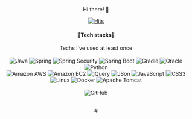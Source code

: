 <div align="center">
Hi there! 👋
  
[![Hits](https://hits.seeyoufarm.com/api/count/incr/badge.svg?url=https%3A%2F%2Fgithub.com%2Fttaehee&count_bg=%232E51EF&title_bg=%231B1919&icon=icq.svg&icon_color=%23E7E7E7&title=hits&edge_flat=false)](https://hits.seeyoufarm.com)

<div align="center"><h4> 🍊Tech stacks🌼</h4></div>
Techs i've used at least once <br/><br/>

<div align=center> 
<img alt="Java" src ="https://img.shields.io/badge/java-5BC4EE.svg?&style=flat-square,&logo=java&logoColor=white"/> 
<img alt="Spring" src="https://img.shields.io/badge/-Spring-006600?style=flat-square,&logo=Spring&logoColor=white">
<img alt="Spring Security" src="https://img.shields.io/badge/-Spring Security-6DB33F?style=flat-square,&logo=Spring Security&logoColor=white"> 
<img alt="Spring Boot" src="https://img.shields.io/badge/-Spring Boot-6DB33F?style=flat-square,&logo=Spring Boot&logoColor=white">
<img alt="Gradle" src="https://img.shields.io/badge/-Gradle-02303A?style=flat-square,e&logo=Gradle&logoColor=white">
<img alt="Oracle" src ="https://img.shields.io/badge/Oracle-F80000?&style=flat-square,&logo=Oracle&logoColor=white"/>
<img alt="Python" src ="https://img.shields.io/badge/Python-3776AB.svg?&style=flat-square,&logo=Python&logoColor=white"/> <br/>
<img alt="Amazon AWS" src="https://img.shields.io/badge/Amazon AWS-885630.svg?style=flat-square,&logo=Amazon%20AWS&logoColor=white"/> 
<img alt="Amazon EC2" src="https://img.shields.io/badge/-Amazon EC2-FF8282.svg?style=flat-square,&logo=Amazon EC2&logoColor=white">
  <img alt="jQuery" src ="https://img.shields.io/badge/jQuery-A5915F.svg?&style=flat-square,&logo=jQuery&logoColor=white"/>
<img alt="JSon" src="https://img.shields.io/badge/-JSon-9266CC?style=flat-square,&logo=JSon&logoColor=white">
<img alt="JavaScript" src ="https://img.shields.io/badge/JavaScript-FDC43E.svg?&style=flat-square,&logo=JavaScript&logoColor=white"/>
<img alt="CSS3" src ="https://img.shields.io/badge/CSS3-F08705.svg?&style=flat-square,&logo=CSS3&logoColor=white"/> <br/>
<img alt="Linux" src ="https://img.shields.io/badge/Linux-1793D1?&style=flat-square,&logo=Linux&logoColor=white"/>
<img alt="Docker" src ="https://img.shields.io/badge/Docker-3C2179.svg?&style=flat-square,&logo=Docker&logoColor=white"/>
<img alt="Apache Tomcat" src ="https://img.shields.io/badge/Apache Tomcat-999999.svg?&style=flat-square,&logo=Apache Tomcat&logoColor=white"/><br/><br/>

<img alt="GitHub" src ="https://img.shields.io/badge/GitHub-181717?&style=flat-square,&logo=GitHub&logoColor=white"/>
</div>

<br/>#<br/>

</div>
